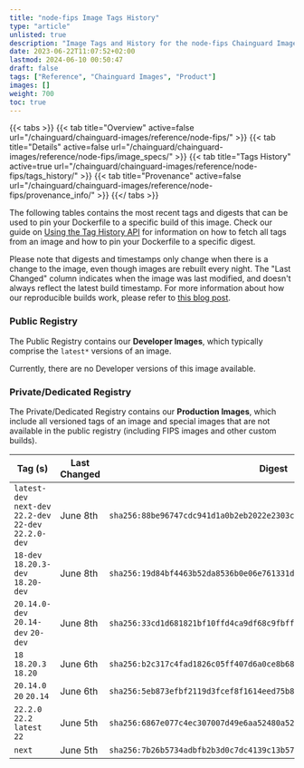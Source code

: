 ```yaml
---
title: "node-fips Image Tags History"
type: "article"
unlisted: true
description: "Image Tags and History for the node-fips Chainguard Image"
date: 2023-06-22T11:07:52+02:00
lastmod: 2024-06-10 00:50:47
draft: false
tags: ["Reference", "Chainguard Images", "Product"]
images: []
weight: 700
toc: true
---
```


{{< tabs >}}
{{< tab title="Overview" active=false url="/chainguard/chainguard-images/reference/node-fips/" >}}
{{< tab title="Details" active=false url="/chainguard/chainguard-images/reference/node-fips/image_specs/" >}}
{{< tab title="Tags History" active=true url="/chainguard/chainguard-images/reference/node-fips/tags_history/" >}}
{{< tab title="Provenance" active=false url="/chainguard/chainguard-images/reference/node-fips/provenance_info/" >}}
{{</ tabs >}}

The following tables contains the most recent tags and digests that can be used to pin your Dockerfile to a specific build of this image. Check our guide on [Using the Tag History API](/chainguard/chainguard-images/using-the-tag-history-api/) for information on how to fetch all tags from an image and how to pin your Dockerfile to a specific digest.

Please note that digests and timestamps only change when there is a change to the image, even though images are rebuilt every night. The "Last Changed" column indicates when the image was last modified, and doesn't always reflect the latest build timestamp. For more information about how our reproducible builds work, please refer to [this blog post](https://www.chainguard.dev/unchained/reproducing-chainguards-reproducible-image-builds).

### Public Registry
The Public Registry contains our **Developer Images**, which typically comprise the `latest*` versions of an image.

Currently, there are no Developer versions of this image available.

### Private/Dedicated Registry
The Private/Dedicated Registry contains our **Production Images**, which include all versioned tags of an image and special images that are not available in the public registry (including FIPS images and other custom builds).

| Tag (s)                                                   | Last Changed | Digest                                                                    |
|-----------------------------------------------------------|--------------|---------------------------------------------------------------------------|
|  `latest-dev` `next-dev` `22.2-dev` `22-dev` `22.2.0-dev` | June 8th     | `sha256:88be96747cdc941d1a0b2eb2022e2303cf1b191ee24a1d11cb50bf4c233eba34` |
|  `18-dev` `18.20.3-dev` `18.20-dev`                       | June 8th     | `sha256:19d84bf4463b52da8536b0e06e761331d2b6cac94cb64cf9aca08de313a14f3c` |
|  `20.14.0-dev` `20.14-dev` `20-dev`                       | June 8th     | `sha256:33cd1d681821bf10ffd4ca9df68c9fbffc5624c665d3667d4c762c9102b000f2` |
|  `18` `18.20.3` `18.20`                                   | June 6th     | `sha256:b2c317c4fad1826c05ff407d6a0ce8b68383b3446ce4cc3e2c5f7accc75ed91b` |
|  `20.14.0` `20` `20.14`                                   | June 6th     | `sha256:5eb873efbf2119d3fcef8f1614eed75b8798b9e7037b1c0efac2f0f87278b8a8` |
|  `22.2.0` `22.2` `latest` `22`                            | June 5th     | `sha256:6867e077c4ec307007d49e6aa52480a52d86a9af869ee52bf848608d1dadfed3` |
|  `next`                                                   | June 5th     | `sha256:7b26b5734adbfb2b3d0c7dc4139c13b571e5c3a164736a0c3ca8efcca08e7b4b` |

